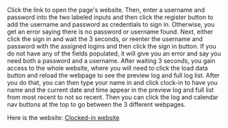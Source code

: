 Click the link to open the page's website. Then, enter a username and password into the two labeled inputs and then click the register button to add the username and password as credentials to sign in. Otherwise, you get an error saying there is no password or username found. Next, either click the sign in and wait the 3 seconds, or reenter the username and password with the assigned logins and then click the sign in button. If you do not have any of the fields populated, it will give you an error and say you need both a password and a username. After waiting 3 seconds, you gain access to the whole website, where you will need to click the load data button and reload the webpage to see the preview log and full log list. After you do that, you can then type your name in and click clock-in to have you name and the current date and time appear in the preview log and full list from most recent to not so recent. Then you can click the log and calendar nav buttons at the top to go between the 3 different webpages.



Here is the website: [Clocked-in website](https://wisewarwolf.github.io/Final-Project/index.html)
